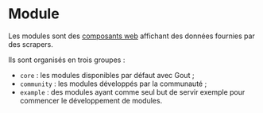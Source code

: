 # Module

Les modules sont des
[composants web](https://fr.wikipedia.org/wiki/Composants_web) affichant des
données fournies par des scrapers.

Ils sont organisés en trois groupes :

- `core` : les modules disponibles par défaut avec Gout ;
- `community` : les modules développés par la communauté ;
- `example` : des modules ayant comme seul but de servir exemple pour commencer
  le développement de modules.
